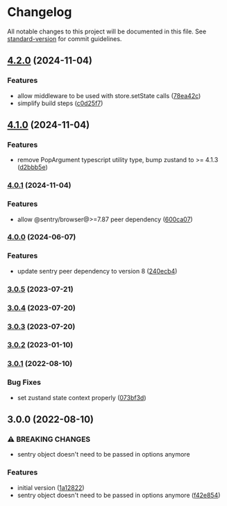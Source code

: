 # Changelog

All notable changes to this project will be documented in this file. See [standard-version](https://github.com/conventional-changelog/standard-version) for commit guidelines.

## [4.2.0](https://github.com/Thanaen/sentry-zustand-middleware/compare/v4.1.0...v4.2.0) (2024-11-04)

### Features

* allow middleware to be used with store.setState calls ([78ea42c](https://github.com/Thanaen/sentry-zustand-middleware/commit/78ea42cb5eb26f59765bc45d12681ff1da15ed51))
* simplify build steps ([c0d25f7](https://github.com/Thanaen/sentry-zustand-middleware/commit/c0d25f7628655b59d7ac9eeb91f4310591e0160c))

## [4.1.0](https://github.com/Thanaen/sentry-zustand-middleware/compare/v4.0.1...v4.1.0) (2024-11-04)

### Features

* remove PopArgument typescript utility type, bump zustand to >= 4.1.3 ([d2bbb5e](https://github.com/Thanaen/sentry-zustand-middleware/commit/d2bbb5e81bccc0734716c0868211400fd70f99b6))

### [4.0.1](https://github.com/Thanaen/sentry-zustand-middleware/compare/v4.0.0...v4.0.1) (2024-11-04)

### Features

* allow @sentry/browser@>=7.87 peer dependency ([600ca07](https://github.com/Thanaen/sentry-zustand-middleware/commit/600ca07731c329b438e712323225eaa7136da4f0))

### [4.0.0](https://github.com/Thanaen/sentry-zustand-middleware/compare/v3.0.5...v4.0.0) (2024-06-07)

### Features

* update sentry peer dependency to version 8 ([240ecb4](https://github.com/Thanaen/sentry-zustand-middleware/commit/240ecb408c2f0acce001158e93c3abf88eb0f67b))

### [3.0.5](https://github.com/Thanaen/sentry-zustand-middleware/compare/v3.0.4...v3.0.5) (2023-07-21)

### [3.0.4](https://github.com/Thanaen/sentry-zustand-middleware/compare/v3.0.3...v3.0.4) (2023-07-20)

### [3.0.3](https://github.com/Thanaen/sentry-zustand-middleware/compare/v3.0.2...v3.0.3) (2023-07-20)

### [3.0.2](https://github.com/Thanaen/sentry-zustand-middleware/compare/v3.0.1...v3.0.2) (2023-01-10)

### [3.0.1](https://github.com/Thanaen/sentry-zustand-middleware/compare/v3.0.0...v3.0.1) (2022-08-10)


### Bug Fixes

* set zustand state context properly ([073bf3d](https://github.com/Thanaen/sentry-zustand-middleware/commit/073bf3da8495265a0819252859c7331340db2993))

## 3.0.0 (2022-08-10)


### ⚠ BREAKING CHANGES

* sentry object doesn't need to be passed in options anymore

### Features

* initial version ([1a12822](https://github.com/Thanaen/sentry-zustand-middleware/commit/1a12822214d5a0ed3f42c5099b6ac9f7556a1f74))
* sentry object doesn't need to be passed in options anymore ([f42e854](https://github.com/Thanaen/sentry-zustand-middleware/commit/f42e8548f6dd00a353890cb210094dcf5323e3fe))

